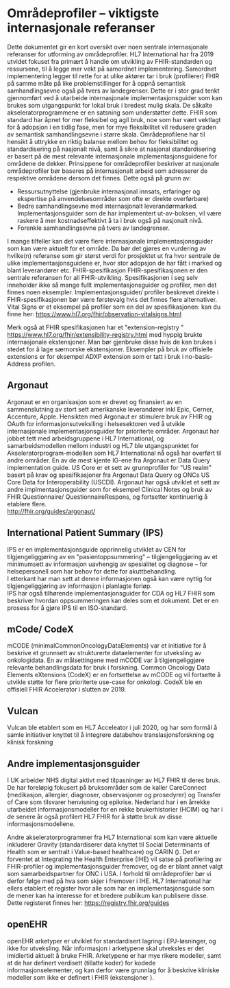 # Områdeprofiler – viktigste internasjonale referanser

Dette dokumentet gir en kort oversikt over noen sentrale internasjonale referanser for utforming av områdeprofiler.
HL7 International har fra 2019 utvidet fokuset fra primært å handle om utvikling av FHIR-standarden og ressursene, til å legge mer vekt på samordnet implementering.  Samordnet implementering legger til rette for at ulike aktører tar i bruk (profilerer) FHIR på samme måte på like problemstillinger for å oppnå semantisk samhandlingsevne også på tvers av landegrenser. Dette er i stor grad tenkt gjennomført ved å utarbeide internasjonale implementasjonsguider som kan brukes som utgangspunkt for lokal bruk i bredest mulig skala. De såkalte akseleratorprogrammene er en satsning som understøtter dette. FHIR som standard har åpnet for mer fleksibel og agil bruk, noe som har vært vektlagt for å adopsjon i en tidlig fase, men for mye fleksibilitet vil redusere graden av semantisk samhandlingsevne i større skala. Områdeprofilene har til hensikt å uttrykke en riktig balanse mellom behov for fleksibilitet og standardisering på nasjonalt nivå, samt å sikre at nasjonal standardisering er basert på de mest relevante internasjonale implementasjonsguidene for områdene de dekker. 
Prinsippene for områdeprofiler beskriver at nasjonale områdeprofiler bør baseres på internasjonalt arbeid som adresserer de respektive områdene dersom det finnes. Dette også på grunn av:

* Ressursutnyttelse (gjenbruke internasjonal innsats, erfaringer og ekspertise på anvendelsesområder som ofte er direkte overførbare) 
* Bedre samhandlingsevne med internasjonalt leverandørmarked. Implementasjonsguider som de har implementert ut-av-boksen, vil være raskere å mer kostnadseffektivt å ta i bruk også på nasjonalt nivå. 
* Forenkle samhandlingsevne på tvers av landegrenser.

I mange tilfeller kan det være flere internasjonale implementasjonsguider som kan være aktuelt for et område. Da bør det gjøres en vurdering av hvilke(n) referanse som gir størst verdi for prosjektet ut fra hvor sentrale de ulike implementasjonsguidene er, hvor stor adopsjon de har fått i marked og blant leverandører etc. 
FHIR-spesifikasjon
FHIR-spesifikasjonen er den sentrale referansen for all FHIR-utvikling. Spesifikasjonen i seg selv inneholder ikke så mange fullt implementasjonsguider og profiler, men det finnes noen eksempler. Implementasjonsguider/ profiler beskrevet direkte i FHIR-spesifikasjonen bør være førstevalg hvis det finnes flere alternativer. Vital Signs er et eksempel på profiler som en del av spesifikasjonen:  kan du finne her: https://www.hl7.org/fhir/observation-vitalsigns.html

 Merk også at FHIR spesifikasjonen har et "extension-registry " https://www.hl7.org/fhir/extensibility-registry.html med hyppig brukte internasjonale ekstensjoner. Man bør gjenbruke disse hvis de kan brukes i stedet for å lage særnorske ekstensjoner. Eksempler på bruk av offisielle extensions er for eksempel ADXP extension som er tatt i bruk i no-basis-Address profilen.

## Argonaut
Argonaut er en organisasjon som er drevet og finansiert av en sammenslutning av stort sett amerikanske leverandører inkl Epic, Cerner, Accenture, Apple. Hensikten med Argonaut er stimulere bruk av FHIR og OAuth for informasjonsutvekslling i helsesektoren ved å utvikle internasjonale implementasjonsguider for prioriterte områder. Argonaut har jobbet tett med arbeidsgruppene i HL7 International, og samarbeidsmodellen mellom industri og HL7 ble utgangspunktet for Akseleratorprogram-modellen som HL7 International nå også har overført til andre områder. 
En av de mest kjente IG-ene fra Argonaut er Data Query implementation guide. US Core er et sett av grunnprofiler for "US realm" basert på krav og spesifikasjoner fra Argonaut Data Query og ONCs US Core Data for Interoperability (USCDI). Argonaut har også utviklet et sett av andre implmentasjonsguider som for eksempel Clinical Notes og bruk av FHIR Questionnaire/ QuestionnaireRespons, og fortsetter kontinuerlig å etablere flere.   
http://fhir.org/guides/argonaut/

## International Patient Summary (IPS)
IPS er en implementasjonsguide opprinnelig utviklet av CEN for tilgjengeliggjøring av en "pasientoppsummering" – tilgjengeliggjøring av et minimumsett av informasjon uavhengig av spesialitet og diagnose – for helsepersonell som har behov for dette for akuttbehandling.  
I etterkant har man sett at denne informasjonen også kan være nyttig for tilgjengeliggjøring av informasjon i planlagte forløp.  
IPS har også tilhørende implementasjonsguider for CDA og HL7 FHIR som beskriver hvordan oppsummeringen kan deles som et dokument. Det er en prosess for å gjøre IPS til en ISO-standard. 

## mCode/ CodeX
mCODE (minimalCommonOncologyDataElements) var et initiative for å beskrive et grunnsett av strukturerte dataelementer for utveksling av onkologidata. En av målsettingene med mCODE var å tilgjengeliggjøre relevante behandlingsdata for bruk i forskning. Common Oncology Data Elements eXtensions (CodeX) er en fortsettelse av mCODE og vil fortsette å utvikle støtte for flere prioriterte use-case for onkologi. CodeX ble en offisiell FHIR Accelerator i slutten av 2019. 

## Vulcan
Vulcan ble etablert som en HL7 Acceleator i juli 2020, og har som formål å samle initiativer knyttet til å integrere databehov translasjonsforskning og klinisk forskning 

## Andre implementasjonsguider 
I UK arbeider NHS digital aktivt med tilpasninger av HL7 FHIR til deres bruk. De har foreløpig fokusert på bruksområder som de kaller CareConnect (medikasjon, allergier, diagnoser, observasjoner og prosedyrer) og Transfer of Care som tilsvarer henvisning og epikrise.
Nederland har i en årrekke utarbeidet informasjonsmodeller for en rekke brukerhistorier (HCIM) og har i de senere år også profilert HL7 FHIR for å støtte bruk av disse informasjonsmodellene.

Andre akseleratorprogrammer fra HL7 International som kan være aktuelle inkluderer Gravity (standardiserer data knyttet til Social Determinants of Health som er sentralt i Value-based healthcare) og CARIN (). 
Det er forventet at Integrating the Health Enterprise (IHE) vil satse på profilering av FHIR-profiler og implementasjonsguider fremover, og de er blant annet valgt som samarbeidspartner for ONC i USA. I forhold til områdeprofiler bør vi derfor følge med på hva som skjer i fremover i IHE.
HL7 International har ellers etablert et register hvor alle som har en implementasjonsguide som de mener kan ha interesse for et bredere publikum kan publisere  disse.  Dette registeret finnes her:
https://registry.fhir.org/guides

## openEHR
openEHR arketyper er utviklet for standardisert lagring i EPJ-løsninger, og ikke for utveksling. Når informasjon i arketypene skal utveksles er det imidlertid aktuelt å bruke FHIR. Arketypene er har mye rikere modeller, samt at de har definert verdisett (tillatte koder) for kodede informasjonselementer, og kan derfor være grunnlag for å beskrive kliniske modeller som ikke er definert i FHIR (ekstensjoner ).  
